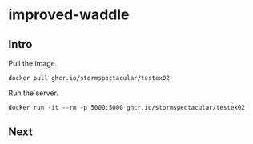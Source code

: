 # improved-waddle

## Intro
Pull the image.
```
docker pull ghcr.io/stormspectacular/testex02
```

Run the server.
```
docker run -it --rm -p 5000:5000 ghcr.io/stormspectacular/testex02
```

## Next
